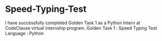 # Speed-Typing-Test
I have successfully completed Golden Task 1 as a Python Intern at CodeClause virtual internship program. Golden Task 1 : Speed Typing Test Language : Python 
